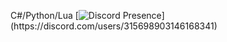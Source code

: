 C#/Python/Lua
[![Discord Presence](https://lanyard.cnrad.dev/api/315698903146168341?)](https://discord.com/users/315698903146168341)
